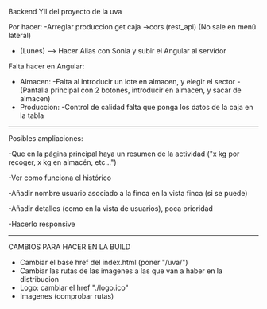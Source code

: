 Backend YII del proyecto de la uva

Por hacer:
-Arreglar produccion get caja ->cors (rest_api)
(No sale en menú lateral)

- (Lunes) --> Hacer Alias con Sonia y subir el Angular al servidor

Falta hacer en Angular:
- Almacen:  -Falta al introducir un lote en almacen, y elegir el sector
            -(Pantalla principal con 2 botones, introducir en almacen, y sacar de almacen)
- Produccion: -Control de calidad falta que ponga los datos de la caja en la tabla

----------------------------------------

Posibles ampliaciones:

-Que en la página principal haya un resumen de la actividad ("x kg por recoger, x kg en almacén, etc...")

-Ver como funciona el histórico

-Añadir nombre usuario asociado a la finca en la vista finca (si se puede)

-Añadir detalles (como en la vista de usuarios), poca prioridad

-Hacerlo responsive

----------------------------------------

CAMBIOS PARA HACER EN LA BUILD

- Cambiar el base href del index.html (poner "/uva/")
- Cambiar las rutas de las imagenes a las que van a haber en la distribucion
- Logo: cambiar el href "./logo.ico"
- Imagenes (comprobar rutas)
